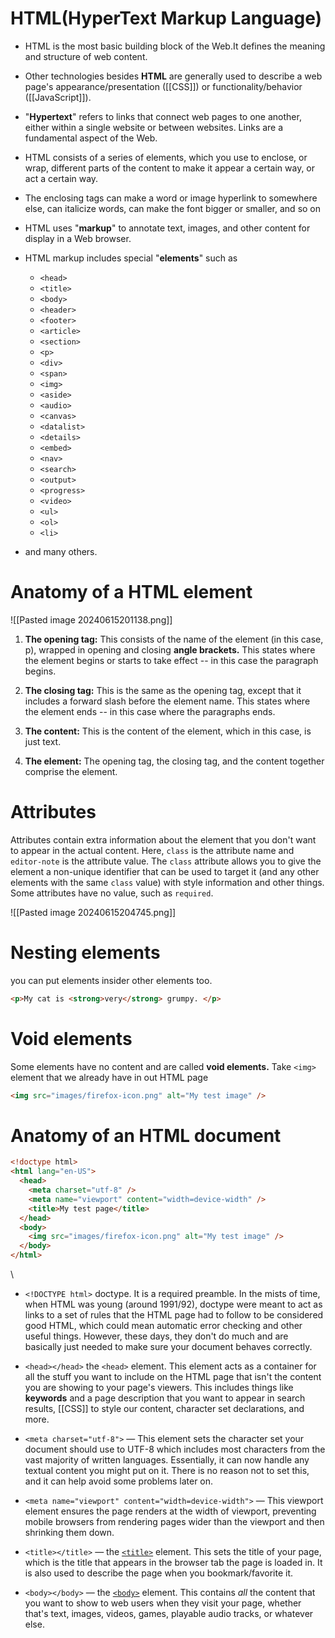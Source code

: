 # HTML(HyperText Markup Language)

- HTML is the most basic building block of the Web.It defines the meaning and structure of web content.

- Other technologies besides **HTML** are generally used to describe a web page's appearance/presentation ([[CSS]]) or functionality/behavior ([[JavaScript]]).

- "**Hypertext**" refers to links that connect web pages to one another, either within a single website or between websites. Links are a fundamental aspect of the Web.

- HTML consists of a series of elements, which you use to enclose, or wrap, different parts of the content to make it appear a certain way, or act a certain way.

- The enclosing tags can make a word or image hyperlink to somewhere else, can italicize words, can make the font bigger or smaller, and so on

- HTML uses "**markup**" to annotate text, images, and other content for display in a Web browser.

- HTML markup includes special "**elements**" such as 
	- `<head>`
	- `<title>`
	- `<body>`
	- `<header>`
	- `<footer>`
	- `<article>`
	- `<section>`
	- `<p>`
	- `<div>`
	- `<span>`
	- `<img>`
	- `<aside>`
	- `<audio>`
	- `<canvas>`
	- `<datalist>`
	- `<details>`
	- `<embed>`
	- `<nav>`
	- `<search>`
	- `<output>`
	- `<progress>`
	- `<video>`
	- `<ul>`
	- `<ol>`
	- `<li>`
- and many others.

# Anatomy of a HTML element

![[Pasted image 20240615201138.png]]

1. **The opening tag:** This consists of the name of the element (in this case, p), wrapped in opening and closing **angle brackets.** This states where the element begins or starts to take effect -- in this case the paragraph begins.

2. **The closing tag:** This is the same as the opening tag, except that it includes a forward slash before the element name. This states where the element ends -- in this case where the paragraphs ends.

3. **The content:** This is the content of the element, which in this case, is just text.

4. **The element:** The opening tag, the closing tag, and the content together comprise the element.

# Attributes

Attributes contain extra information about the element that you don't want to appear in the actual content. Here, `class` is the attribute name and `editor-note` is the attribute value. The `class` attribute allows you to give the element a non-unique identifier that can be used to target it (and any other elements with the same `class` value) with style information and other things. Some attributes have no value, such as `required`.

![[Pasted image 20240615204745.png]]


# Nesting elements

you can put elements insider other elements too.

```HTML
<p>My cat is <strong>very</strong> grumpy. </p>
```

# Void elements

Some elements have no content and are called **void elements.** Take `<img>` element that we already have in out HTML page

```HTML
<img src="images/firefox-icon.png" alt="My test image" />
```

# Anatomy of an HTML document

```HTML
<!doctype html>
<html lang="en-US">
  <head>
    <meta charset="utf-8" />
    <meta name="viewport" content="width=device-width" />
    <title>My test page</title>
  </head>
  <body>
    <img src="images/firefox-icon.png" alt="My test image" />
  </body>
</html>
```
\
- `<!DOCTYPE html>` doctype. It is a required preamble. In the mists of time, when HTML was young (around 1991/92), doctype were meant to act as links to a set of rules that the HTML page had to follow to be considered good HTML, which could mean automatic error checking and other useful things. However, these days, they don't do much and are basically just needed to make sure your document behaves correctly. 

- `<head></head>` the `<head>` element. This element acts as a container for all the stuff you want to include on the HTML page that isn't the content you are showing to your page's viewers. This includes things like **keywords** and a page description that you want to appear in search results, [[CSS]] to style our content, character set declarations, and more.

-  `<meta charset="utf-8">` — This element sets the character set your document should use to UTF-8 which includes most characters from the vast majority of written languages. Essentially, it can now handle any textual content you might put on it. There is no reason not to set this, and it can help avoid some problems later on.

-  `<meta name="viewport" content="width=device-width">` — This viewport element ensures the page renders at the width of viewport, preventing mobile browsers from rendering pages wider than the viewport and then shrinking them down.

- `<title></title>` — the [`<title>`](https://developer.mozilla.org/en-US/docs/Web/HTML/Element/title) element. This sets the title of your page, which is the title that appears in the browser tab the page is loaded in. It is also used to describe the page when you bookmark/favorite it.

- `<body></body>` — the [`<body>`](https://developer.mozilla.org/en-US/docs/Web/HTML/Element/body) element. This contains _all_ the content that you want to show to web users when they visit your page, whether that's text, images, videos, games, playable audio tracks, or whatever else.